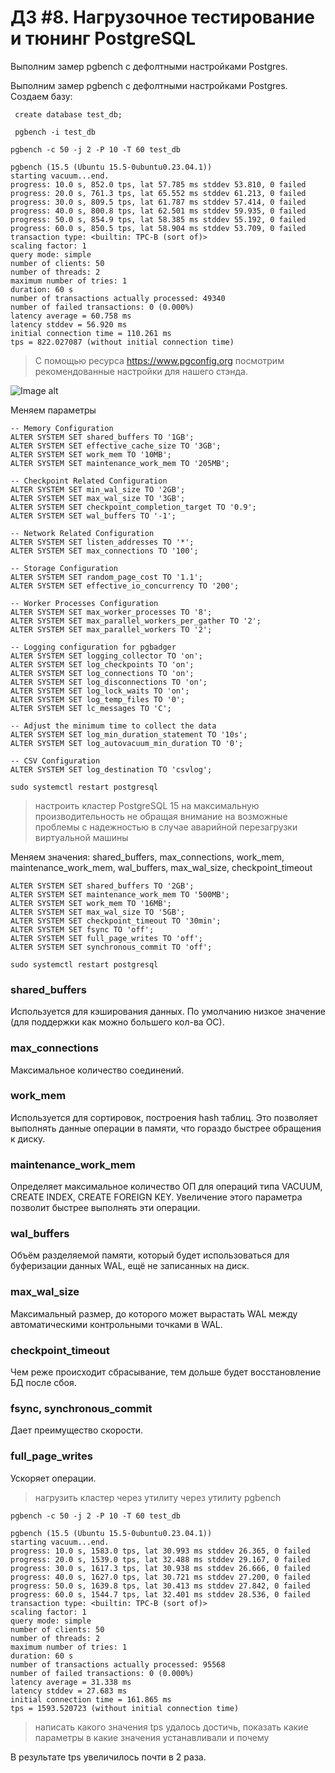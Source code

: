 # ДЗ #8. Нагрузочное тестирование и тюнинг PostgreSQL

Выполним замер pgbench с дефолтными настройками Postgres.


Выполним замер pgbench с дефолтными настройками Postgres.
Создаем базу:

``` create database test_db;```

``` pgbench -i test_db```
	
```pgbench -c 50 -j 2 -P 10 -T 60 test_db```


```
pgbench (15.5 (Ubuntu 15.5-0ubuntu0.23.04.1))
starting vacuum...end.
progress: 10.0 s, 852.0 tps, lat 57.785 ms stddev 53.810, 0 failed
progress: 20.0 s, 761.3 tps, lat 65.552 ms stddev 61.213, 0 failed
progress: 30.0 s, 809.5 tps, lat 61.787 ms stddev 57.414, 0 failed
progress: 40.0 s, 800.8 tps, lat 62.501 ms stddev 59.935, 0 failed
progress: 50.0 s, 854.9 tps, lat 58.385 ms stddev 55.192, 0 failed
progress: 60.0 s, 850.5 tps, lat 58.904 ms stddev 53.709, 0 failed
transaction type: <builtin: TPC-B (sort of)>
scaling factor: 1
query mode: simple
number of clients: 50
number of threads: 2
maximum number of tries: 1
duration: 60 s
number of transactions actually processed: 49340
number of failed transactions: 0 (0.000%)
latency average = 60.758 ms
latency stddev = 56.920 ms
initial connection time = 110.261 ms
tps = 822.027087 (without initial connection time)
```

> С помощью ресурса https://www.pgconfig.org посмотрим рекомендованные настройки для нашего стэнда.

![Image alt](https://github.com/nzimenkov/POSTGRES-HW/blob/main/HW08/1.png)

Меняем параметры

```
-- Memory Configuration
ALTER SYSTEM SET shared_buffers TO '1GB';
ALTER SYSTEM SET effective_cache_size TO '3GB';
ALTER SYSTEM SET work_mem TO '10MB';
ALTER SYSTEM SET maintenance_work_mem TO '205MB';

-- Checkpoint Related Configuration
ALTER SYSTEM SET min_wal_size TO '2GB';
ALTER SYSTEM SET max_wal_size TO '3GB';
ALTER SYSTEM SET checkpoint_completion_target TO '0.9';
ALTER SYSTEM SET wal_buffers TO '-1';

-- Network Related Configuration
ALTER SYSTEM SET listen_addresses TO '*';
ALTER SYSTEM SET max_connections TO '100';

-- Storage Configuration
ALTER SYSTEM SET random_page_cost TO '1.1';
ALTER SYSTEM SET effective_io_concurrency TO '200';

-- Worker Processes Configuration
ALTER SYSTEM SET max_worker_processes TO '8';
ALTER SYSTEM SET max_parallel_workers_per_gather TO '2';
ALTER SYSTEM SET max_parallel_workers TO '2';

-- Logging configuration for pgbadger
ALTER SYSTEM SET logging_collector TO 'on';
ALTER SYSTEM SET log_checkpoints TO 'on';
ALTER SYSTEM SET log_connections TO 'on';
ALTER SYSTEM SET log_disconnections TO 'on';
ALTER SYSTEM SET log_lock_waits TO 'on';
ALTER SYSTEM SET log_temp_files TO '0';
ALTER SYSTEM SET lc_messages TO 'C';

-- Adjust the minimum time to collect the data
ALTER SYSTEM SET log_min_duration_statement TO '10s';
ALTER SYSTEM SET log_autovacuum_min_duration TO '0';

-- CSV Configuration
ALTER SYSTEM SET log_destination TO 'csvlog';
```

```sudo systemctl restart postgresql```

> настроить кластер PostgreSQL 15 на максимальную производительность не обращая внимание на возможные проблемы с надежностью в случае аварийной перезагрузки виртуальной машины

Меняем значения: shared_buffers, max_connections, work_mem, maintenance_work_mem, wal_buffers, max_wal_size, checkpoint_timeout


```
ALTER SYSTEM SET shared_buffers TO '2GB';
ALTER SYSTEM SET maintenance_work_mem TO '500MB';
ALTER SYSTEM SET work_mem TO '16MB';
ALTER SYSTEM SET max_wal_size TO '5GB';
ALTER SYSTEM SET checkpoint_timeout TO '30min';
ALTER SYSTEM SET fsync TO 'off';
ALTER SYSTEM SET full_page_writes TO 'off';  
ALTER SYSTEM SET synchronous_commit TO 'off';
```
```sudo systemctl restart postgresql```


### shared_buffers

Используется для кэширования данных. По умолчанию низкое значение (для поддержки как можно большего кол-ва ОС). 

### max_connections

Максимальное количество соединений.


### work_mem

Используется для сортировок, построения hash таблиц. Это позволяет выполнять данные операции в памяти, что гораздо быстрее обращения к диску.

### maintenance_work_mem

Определяет максимальное количество ОП для операций типа VACUUM, CREATE INDEX, CREATE FOREIGN KEY. Увеличение этого параметра позволит быстрее выполнять эти операции. 

### wal_buffers

Объём разделяемой памяти, который будет использоваться для буферизации данных WAL, ещё не записанных на диск. 

### max_wal_size

Максимальный размер, до которого может вырастать WAL между автоматическими контрольными точками в WAL. 

### checkpoint_timeout

Чем реже происходит сбрасывание, тем дольше будет восстановление БД после сбоя.

### fsync, synchronous_commit

Дает преимущество скорости.

### full_page_writes 

Ускоряет операции.



> нагрузить кластер через утилиту через утилиту pgbench

```pgbench -c 50 -j 2 -P 10 -T 60 test_db```

```
pgbench (15.5 (Ubuntu 15.5-0ubuntu0.23.04.1))
starting vacuum...end.
progress: 10.0 s, 1583.0 tps, lat 30.993 ms stddev 26.365, 0 failed
progress: 20.0 s, 1539.0 tps, lat 32.488 ms stddev 29.167, 0 failed
progress: 30.0 s, 1617.3 tps, lat 30.938 ms stddev 26.666, 0 failed
progress: 40.0 s, 1627.0 tps, lat 30.721 ms stddev 27.200, 0 failed
progress: 50.0 s, 1639.8 tps, lat 30.413 ms stddev 27.842, 0 failed
progress: 60.0 s, 1544.7 tps, lat 32.401 ms stddev 28.536, 0 failed
transaction type: <builtin: TPC-B (sort of)>
scaling factor: 1
query mode: simple
number of clients: 50
number of threads: 2
maximum number of tries: 1
duration: 60 s
number of transactions actually processed: 95568
number of failed transactions: 0 (0.000%)
latency average = 31.338 ms
latency stddev = 27.683 ms
initial connection time = 161.865 ms
tps = 1593.520723 (without initial connection time)
```


> написать какого значения tps удалось достичь, показать какие параметры в какие значения устанавливали и почему

В результате tps увеличилось почти в 2 раза.
